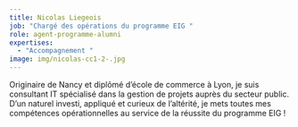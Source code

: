 ```yaml
---
title: Nicolas Liegeois
job: "Chargé des opérations du programme EIG "
role: agent-programme-alumni
expertises:
  - "Accompagnement "
image: img/nicolas-cc1-2-.jpg
---
```

Originaire de Nancy et diplômé d’école de commerce à Lyon, je suis consultant IT spécialisé dans la gestion de projets auprès du secteur public. D’un naturel investi, appliqué et curieux de l’altérité, je mets toutes mes compétences opérationnelles au service de la réussite du programme EIG !